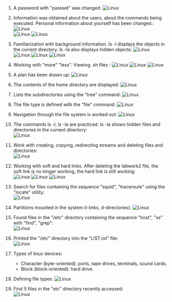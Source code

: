 1. A password with "passwd" was changed:                ![Linux](Images/1.png "passwd")                                                 
2. Information was obtained about the users, about the commands being executed. 
   Personal information about yourself has been changed.:    
                                                        ![Linux](Images/2.png "passwd")  
                                                        ![Linux](Images/3.png "who")
                                                        ![Linux](Images/4.png "chfn")														
3. Familiarization with background information. ls -l displays the objects in the current directory.
   ls -la also displays hidden objects:                 ![Linux](Images/5.png "man") 
                                                        ![Linux](Images/6.png "man ls")
                                                        ![Linux](Images/7.png "info")
                                                        ![Linux](Images/8.png "ls -la")						
4. Working with "more" "less". Viewing .sh files :      ![Linux](Images/9.png "more") 
                                                        ![Linux](Images/10.png "less")
                                                        ![Linux](Images/11.png ".sh")														 
5. A plan has been drawn up:                            ![Linux](Images/12.png ".plan") 
                                                       

6. The contents of the home directory are displayed:     ![Linux](Images/13.png "ls -la")														
7. Lists the subdirectories using the "tree" command:   ![Linux](Images/14.png "tree")														 
8. The file type is defined with the "file" command:    ![Linux](Images/15.png "file")														
9. Navigation through the file system is worked out:    ![Linux](Images/16.png "pwd")
10. The commands ls -l, ls -la are practiced. 
    ls -la shows hidden files and directories in the current directory:   
	                                                     ![Linux](Images/17.png "ls -l -la")																 
11. Work with creating, copying, redirecting streams and deleting files and directories:   
                                                         ![Linux](Images/18.png "homecatalog")
12. Working with soft and hard links.
    After deleting the labwork2 file, the soft link is no longer working, the hard link is still working:   
                                                         ![Linux](Images/19.png "link")
                                                         ![Linux](Images/20.png "link")
                                                         ![Linux](Images/21.png "link")														 
13. Search for files containing the sequence "squid", "traceroute" using the "locate" utility:   
                                                         ![Linux](Images/22.png "locate")
14. Partitions mounted in the system (l-links, d-directories):
    													 ![Linux](Images/27.png "partitions")	 
15. Found files in the "/etc" directory containing the sequence "host", "ss" with "find", "grep":   
                                                         ![Linux](Images/23.png "find_grep")	
16. Printed the "/etc" directory into the "LIST.txt" file:   
                                                         ![Linux](Images/24.png "LIST")																 
17. Types of linux devices:
    - Character (byte-oriented): ports, tape drives, terminals, sound cards.
    - Block (block-oriented): hard drive.																	 
18. Defining file types:                                 ![Linux](Images/25.png "FIleTypes")		
19. First 5 files in the "etc" directory recently accessed:                                 
                                                         ![Linux](Images/26.png "tail")
														 
